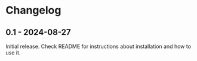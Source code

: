 # Changelog

## 0.1 - 2024-08-27

Initial release. Check README for instructions about installation and how to use it.
